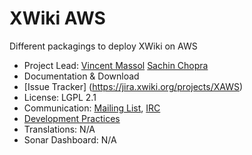 # XWiki AWS

Different packagings to deploy XWiki on AWS

* Project Lead: [Vincent Massol](http://www.xwiki.org/xwiki/bin/view/XWiki/VincentMassol) [Sachin Chopra](https://www.xwiki.org/xwiki/bin/view/XWiki/sachin10101998)
* Documentation & Download
* [Issue Tracker] (https://jira.xwiki.org/projects/XAWS)
* License: LGPL 2.1
* Communication: [Mailing List](http://dev.xwiki.org/xwiki/bin/view/Community/MailingLists), [IRC](http://dev.xwiki.org/xwiki/bin/view/Community/IRC)
* [Development Practices](http://dev.xwiki.org)
* Translations: N/A
* Sonar Dashboard: N/A